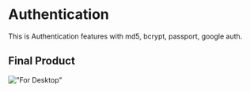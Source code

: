 # Authentication
This is Authentication features with md5, bcrypt, passport, google auth. 
## Final Product

!["For Desktop"]()
